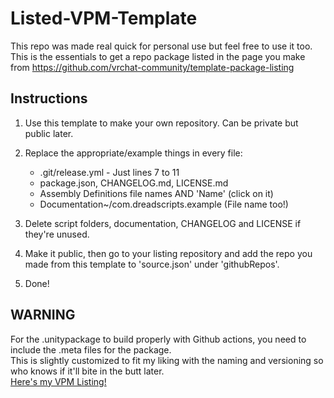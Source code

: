 # Listed-VPM-Template
This repo was made real quick for personal use but feel free to use it too.<br>
This is the essentials to get a repo package listed in the page you make from https://github.com/vrchat-community/template-package-listing <br>

## Instructions
1. Use this template to make your own repository. Can be private but public later.<br>
2. Replace the appropriate/example things in every file:
	- .git/release.yml - Just lines 7 to 11  
	- package.json, CHANGELOG.md, LICENSE.md  
	- Assembly Definitions file names AND 'Name' (click on it)  
	- Documentation~/com.dreadscripts.example (File name too!)  

3. Delete script folders, documentation, CHANGELOG and LICENSE if they're unused.<br>
4. Make it public, then go to your listing repository and add the repo you made from this template to 'source.json' under 'githubRepos'.<br>
5. Done!

## WARNING
For the .unitypackage to build properly with Github actions, you need to include the .meta files for the package.<br>
This is slightly customized to fit my liking with the naming and versioning so who knows if it'll bite in the butt later.<br>
[Here's my VPM Listing!](https://vpm.dreadscripts.com/)
